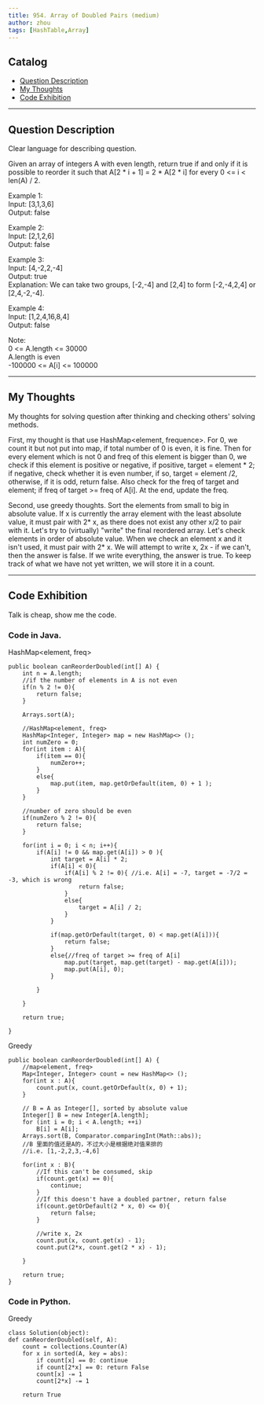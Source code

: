 ```yaml
---
title: 954. Array of Doubled Pairs (medium)                  
author: zhou      
tags: [HashTable,Array]          
---
```


       

## Catalog  
+ [Question Description](#partI)
+ [My Thoughts](#partII)
+ [Code Exhibition](#partIII)

----------------------------------

## Question Description
Clear language for describing question.    

Given an array of integers A with even length, return true if and only if it is possible to reorder it such that A[2 * i + 1] = 2 * A[2 * i] for every 0 <= i < len(A) / 2.         

Example 1:     
Input: [3,1,3,6]     
Output: false    

Example 2:    
Input: [2,1,2,6]    
Output: false     

Example 3:    
Input: [4,-2,2,-4]    
Output: true    
Explanation: We can take two groups, [-2,-4] and [2,4] to form [-2,-4,2,4] or [2,4,-2,-4].     

Example 4:     
Input: [1,2,4,16,8,4]    
Output: false     

Note:     
0 <= A.length <= 30000   
A.length is even   
-100000 <= A[i] <= 100000     


----------------------------------

## My Thoughts
My thoughts for solving question after thinking and checking others' solving methods.        

First, my thought is that use HashMap<element, frequence>. For 0, we count it but not put into map, if total number of 0 is even, it is fine. Then for every element which is not 0 and freq of this element is bigger than 0, we check if this element is positive or negative, if positive, target = element * 2; if negative, check whether it is even number, if so, target = element /2, otherwise, if it is odd, return false. Also check for the freq of target and element; if freq of target >= freq of A[i]. At the end, update the freq.     

Second, use greedy thoughts. Sort the elements from small to big in absolute value. If x is currently the array element with the least absolute value, it must pair with 2* x, as there does not exist any other x/2 to pair with it. Let's try to (virtually) "write" the final reordered array. Let's check elements in order of absolute value. When we check an element x and it isn't used, it must pair with 2* x. We will attempt to write x, 2x - if we can't, then the answer is false. If we write everything, the answer is true. To keep track of what we have not yet written, we will store it in a count.       




----------------------------------

## Code Exhibition
Talk is cheap, show me the code.    
### Code in Java.     
HashMap<element, freq>     

    public boolean canReorderDoubled(int[] A) {
        int n = A.length;
        //if the number of elements in A is not even
        if(n % 2 != 0){
            return false;
        }
        
        Arrays.sort(A);
        
        //HashMap<element, freq>
        HashMap<Integer, Integer> map = new HashMap<> ();
        int numZero = 0;
        for(int item : A){
            if(item == 0){
                numZero++;
            }
            else{
                map.put(item, map.getOrDefault(item, 0) + 1 );
            }
        }
        
        //number of zero should be even
        if(numZero % 2 != 0){
            return false;
        }
        
        for(int i = 0; i < n; i++){
            if(A[i] != 0 && map.get(A[i]) > 0 ){
                int target = A[i] * 2;
                if(A[i] < 0){
                    if(A[i] % 2 != 0){ //i.e. A[i] = -7, target = -7/2 = -3, which is wrong   
                        return false;
                    }
                    else{
                        target = A[i] / 2;
                    }
                }
                
                if(map.getOrDefault(target, 0) < map.get(A[i])){
                    return false;
                }
                else{//freq of target >= freq of A[i]
                    map.put(target, map.get(target) - map.get(A[i])); 
                    map.put(A[i], 0);
                }
                
            }
            
        }
        
        return true;
        
    }

Greedy    

    public boolean canReorderDoubled(int[] A) {
        //map<element, freq>
        Map<Integer, Integer> count = new HashMap<> ();
        for(int x : A){
            count.put(x, count.getOrDefault(x, 0) + 1);
        }
        
        // B = A as Integer[], sorted by absolute value
        Integer[] B = new Integer[A.length];
        for (int i = 0; i < A.length; ++i)
            B[i] = A[i];
        Arrays.sort(B, Comparator.comparingInt(Math::abs));
        //B 里面的值还是A的，不过大小是根据绝对值来排的
        //i.e. [1,-2,2,3,-4,6]
        
        for(int x : B){
            //If this can't be consumed, skip
            if(count.get(x) == 0){
                continue;
            }
            //If this doesn't have a doubled partner, return false
            if(count.getOrDefault(2 * x, 0) <= 0){
                return false;
            }
            
            //write x, 2x
            count.put(x, count.get(x) - 1);
            count.put(2*x, count.get(2 * x) - 1);
            
        }
        
        return true;   
    }




### Code in Python.   
Greedy    

    class Solution(object):
    def canReorderDoubled(self, A):
        count = collections.Counter(A)
        for x in sorted(A, key = abs):
            if count[x] == 0: continue
            if count[2*x] == 0: return False
            count[x] -= 1
            count[2*x] -= 1

        return True



